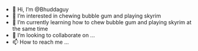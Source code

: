 - 👋 Hi, I’m @Bhuddaguy
- 👀 I’m interested in chewing bubble gum and playing skyrim
- 🌱 I’m currently learning how to chew bubble gum and playing skyrim at the same time
- 💞️ I’m looking to collaborate on ...
- 📫 How to reach me ...

<!---
Bhuddaguy/Bhuddaguy is a ✨ special ✨ repository because its `README.md` (this file) appears on your GitHub profile.
You can click the Preview link to take a look at your changes.
--->
